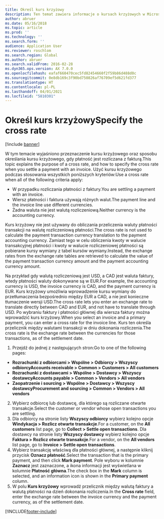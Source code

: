 ```yaml
---
title: Określ kurs krzyżowy
description: Ten temat zawiera informacje o kursach krzyżowych w Microsoft Dynamics 365 Finance.
author: abruer
ms.date: 05/16/2018
ms.topic: article
ms.prod: ''
ms.technology: ''
ms.search.form: ''
audience: Application User
ms.reviewer: roschlom
ms.search.region: Global
ms.author: abruer
ms.search.validFrom: 2016-02-28
ms.dyn365.ops.version: AX 7.0.0
ms.openlocfilehash: eafaf660470cec5fd82454660f2f59b86d488d0c
ms.sourcegitcommit: 0e8db169c3f90bd750826af76709ef5d621fd377
ms.translationtype: HT
ms.contentlocale: pl-PL
ms.lasthandoff: 04/01/2021
ms.locfileid: "5810301"
---
```

# <a name="specify-the-cross-rate"></a><span data-ttu-id="9d064-103">Określ kurs krzyżowy</span><span class="sxs-lookup"><span data-stu-id="9d064-103">Specify the cross rate</span></span>

[!include [banner](../includes/banner.md)]

<span data-ttu-id="9d064-104">W tym temacie wyjaśniono przeznaczenie kursu krzyżowego oraz sposobu określania kursu krzyżowego, gdy płatność jest rozliczana z fakturą.</span><span class="sxs-lookup"><span data-stu-id="9d064-104">This topic explains the purpose of a cross rate, and how to specify the cross rate when you settle a payment with an invoice.</span></span> <span data-ttu-id="9d064-105">Użyć kursu krzyżowego podczas stosowania wszystkich poniższych kryteriów:</span><span class="sxs-lookup"><span data-stu-id="9d064-105">Use a cross rate when all of the following criteria apply:</span></span> 
-   <span data-ttu-id="9d064-106">W przypadku rozliczania płatności z faktury.</span><span class="sxs-lookup"><span data-stu-id="9d064-106">You are settling a payment with an invoice.</span></span> 
-   <span data-ttu-id="9d064-107">Wiersz płatności i faktura używają różnych walut.</span><span class="sxs-lookup"><span data-stu-id="9d064-107">The payment line and the invoice line use different currencies.</span></span> 
-   <span data-ttu-id="9d064-108">Żadna waluta nie jest walutą rozliczeniową.</span><span class="sxs-lookup"><span data-stu-id="9d064-108">Neither currency is the accounting currency.</span></span> 

<span data-ttu-id="9d064-109">Kurs krzyżowy nie jest używany do obliczania przeliczenia waluty płatności transakcji na walutę rozliczeniową płatności.</span><span class="sxs-lookup"><span data-stu-id="9d064-109">The cross rate is not used to calculate the payment transaction currency translation to the payment accounting currency.</span></span> <span data-ttu-id="9d064-110">Zamiast tego w celu obliczenia kwoty w walucie transakcyjnej płatności i kwoty w walucie rozliczeniowej płatności są pobierane kursy wymiany z tabel kursów wymiany.</span><span class="sxs-lookup"><span data-stu-id="9d064-110">Instead, the exchange rates from the exchange rate tables are retrieved to calculate the value of the payment transaction currency amount and the payment accounting currency amount.</span></span> 

<span data-ttu-id="9d064-111">Na przykład gdy walutą rozliczeniową jest USD, a CAD jest waluta faktury, wtedy płatności waluty dokonywane są w EUR.</span><span class="sxs-lookup"><span data-stu-id="9d064-111">For example, the accounting currency is USD, the invoice currency is CAD, and the payment currency is EUR.</span></span> <span data-ttu-id="9d064-112">Kurs krzyżowy umożliwia wprowadzenie kursu wymiany do przetłumaczenia bezpośrednio między EUR a CAD, a nie jest konieczne tłumaczenie wersji USD.</span><span class="sxs-lookup"><span data-stu-id="9d064-112">The cross rate lets you enter an exchange rate to translate directly between CAD and EUR, and not have to translate through USD.</span></span> <span data-ttu-id="9d064-113">Po wybraniu faktury i płatności głównej dla wiersza faktury można wprowadzić kurs krzyżowy.</span><span class="sxs-lookup"><span data-stu-id="9d064-113">When you select an invoice and a primary payment, you can enter a cross rate for the invoice line.</span></span> <span data-ttu-id="9d064-114">Kurs ten określa przelicznik między walutami transakcji w dniu dokonania rozliczenia.</span><span class="sxs-lookup"><span data-stu-id="9d064-114">The cross rate is the exchange rate between the currencies for those transactions, as of the settlement date.</span></span>

1.  <span data-ttu-id="9d064-115">Przejdź do jednej z następujących stron:</span><span class="sxs-lookup"><span data-stu-id="9d064-115">Go to one of the following pages:</span></span>
- <span data-ttu-id="9d064-116">**Rozrachunki z odbiorcami > Wspólne > Odbiorcy > Wszyscy odbiorcy**</span><span class="sxs-lookup"><span data-stu-id="9d064-116">**Accounts receivable > Common > Customers > All customers**</span></span> 
- <span data-ttu-id="9d064-117">**Rozrachunki z dostawcami > Wspólne > Dostawcy > Wszyscy dostawcy**</span><span class="sxs-lookup"><span data-stu-id="9d064-117">**Accounts payable > Common > Vendors > All vendors**</span></span> 
- <span data-ttu-id="9d064-118">**Zaopatrzenie i sourcing > Wspólne > Dostawcy > Wszyscy dostawcy**</span><span class="sxs-lookup"><span data-stu-id="9d064-118">**Procurement and sourcing > Common > Vendors > All vendors**</span></span>
2.  <span data-ttu-id="9d064-119">Wybierz odbiorcę lub dostawcę, dla którego są rozliczane otwarte transakcje.</span><span class="sxs-lookup"><span data-stu-id="9d064-119">Select the customer or vendor whose open transactions you are settling.</span></span> 
3.  <span data-ttu-id="9d064-120">Dla odbiorcy na stronie listy **Wszyscy odbiorcy** wybierz kolejno opcje **Windykacja > Rozlicz otwarte transakcje**.</span><span class="sxs-lookup"><span data-stu-id="9d064-120">For a customer, on the **All customers** list page, go to **Collect > Settle open transactions**.</span></span> <span data-ttu-id="9d064-121">Dla dostawcy na stronie listy **Wszyscy dostawcy** wybierz kolejno opcje **Faktura > Rozlicz otwarte transakcje**.</span><span class="sxs-lookup"><span data-stu-id="9d064-121">For a vendor, on the **All vendors** list page, go to **Invoice > Settle open transactions**.</span></span> 
4.  <span data-ttu-id="9d064-122">Wybierz transakcję właściwą dla płatności głównej, a następnie kliknij przycisk **Oznacz płatność**.</span><span class="sxs-lookup"><span data-stu-id="9d064-122">Select the transaction that is the primary payment, and then click **Mark payment**.</span></span> <span data-ttu-id="9d064-123">Pole wyboru w kolumnie **Zaznacz** jest zaznaczone, a ikona informacji jest wyświetlana w kolumnie **Płatność główna**.</span><span class="sxs-lookup"><span data-stu-id="9d064-123">The check box in the **Mark** column is selected, and an information icon is shown in the **Primary payment** column.</span></span> 
5.  <span data-ttu-id="9d064-124">W polu **Kurs krzyżowy** wprowadź przelicznik między walutą faktury a walutą płatności na dzień dokonania rozliczenia.</span><span class="sxs-lookup"><span data-stu-id="9d064-124">In the **Cross rate** field, enter the exchange rate between the invoice currency and the payment currency, as of the settlement date.</span></span> 


[!INCLUDE[footer-include](../../includes/footer-banner.md)]